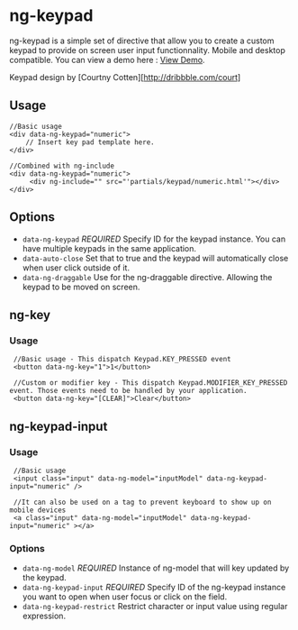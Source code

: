 # ng-keypad


ng-keypad is a simple set of directive that allow you to create a custom keypad to provide on screen user input functionnality. Mobile and desktop compatible. You can view a demo here : [View Demo](http://dev.tommyrochette.com/ng-keypad/demo/).

Keypad design by [Courtny Cotten][http://dribbble.com/court]


## Usage

```
//Basic usage
<div data-ng-keypad="numeric">
    // Insert key pad template here.
</div>

//Combined with ng-include
<div data-ng-keypad="numeric">
     <div ng-include="" src="'partials/keypad/numeric.html'"></div>
</div>
```

## Options

- `data-ng-keypad` *REQUIRED* Specify ID for the keypad instance. You can have multiple keypads in the same application.
- `data-auto-close` Set that to true and the keypad will automatically close when user click outside of it.
- `data-ng-draggable` Use for the ng-draggable directive. Allowing the keypad to be moved on screen.

## ng-key

### Usage

```
 //Basic usage - This dispatch Keypad.KEY_PRESSED event
 <button data-ng-key="1">1</button>

 //Custom or modifier key - This dispatch Keypad.MODIFIER_KEY_PRESSED event. Those events need to be handled by your application.
 <button data-ng-key="[CLEAR]">Clear</button>
```


## ng-keypad-input

### Usage


```
 //Basic usage
 <input class="input" data-ng-model="inputModel" data-ng-keypad-input="numeric" />

 //It can also be used on a tag to prevent keyboard to show up on mobile devices
 <a class="input" data-ng-model="inputModel" data-ng-keypad-input="numeric" ></a>
```

### Options

- `data-ng-model` *REQUIRED* Instance of ng-model that will key updated by the keypad.
- `data-ng-keypad-input` *REQUIRED* Specify ID of the ng-keypad instance you want to open when user focus or click on the field.
- `data-ng-keypad-restrict` Restrict character or input value using regular expression.



